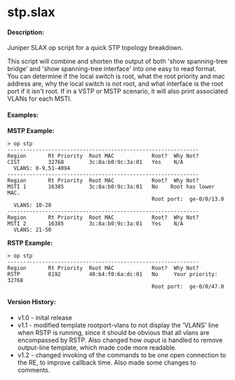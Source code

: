 stp.slax
========


#### Description:
Juniper SLAX op script for a quick STP topology breakdown.

This script will combine and shorten the output of both 'show spanning-tree bridge' 
and 'show spanning-tree interface' into one easy to read format. You can determine 
if the local switch is root, what the root priority and mac address are, why the local 
switch is not root, and what interface is the root port if it isn't root. If in a VSTP 
or MSTP scenario, it will also print associated VLANs for each MSTI. 


#### Examples:
**MSTP Example:**

	> op stp 
	-------------------------------------------------------------
	Region       Rt Priority  Root MAC            Root?  Why Not?                      
	CIST         32768        3c:8a:b0:9c:3a:01   Yes    N/A                           
	  VLANS: 0-9,51-4094                         
	-------------------------------------------------------------
	Region       Rt Priority  Root MAC            Root?  Why Not?                      
	MSTI 1       16385        3c:8a:b0:9c:3a:01   No    Root has lower MAC.    
	                                              Root port:  ge-0/0/13.0         
	  VLANS: 10-20                               
	-------------------------------------------------------------
	Region       Rt Priority  Root MAC            Root?  Why Not?                      
	MSTI 2       16385        3c:8a:b0:9c:3a:01   Yes    N/A                           
	  VLANS: 21-50     

**RSTP Example:**
		
	> op stp 
	-------------------------------------------------------------
	Region       Rt Priority  Root MAC            Root?  Why Not?                      
	RSTP         8192         40:b4:f0:6a:dc:01   No     Your priority: 32768          
	                                              Root port:  ge-0/0/47.0       
		                                              
#### Version History:
* v1.0  -  inital release
* v1.1  -  modified template rootport-vlans to not display the 'VLANS' line when RSTP is running, since it should be obvious that all vlans are encompassed by RSTP. Also changed how ouput is handled to remove output-line template, which made code more readable.
* v1.2  -  changed invoking of the commands to be one open connection to the RE, to improve callback time. Also made some changes to comments. 
